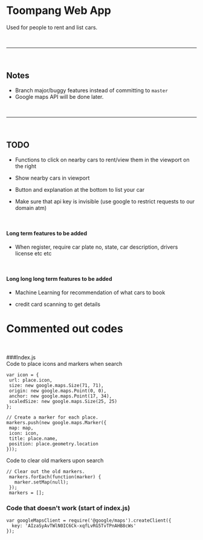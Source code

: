 # Toompang Web App
Used for people to rent and list cars.

<br>
<hr>
<br>

## Notes
 - Branch major/buggy features instead of committing to `master`
 - Google maps API will be done later.



<br>
<hr>
<br>

## TODO

- Functions to click on nearby cars to rent/view them in the viewport on the right

- Show nearby cars in viewport

- Button and explanation at the bottom to list your car

- Make sure that api key is invisible (use google to restrict requests to our domain atm)
<br>

#### Long term features to be added

- When register, require car plate no, state, car description, drivers license etc etc
<br>

#### Long long long term features to be added  

- Machine Learning for recommendation of what cars to book

- credit card scanning to get details


# Commented out codes
<br>

###Index.js  
Code to place icons and markers when search  
```
var icon = {
 url: place.icon,
 size: new google.maps.Size(71, 71),
 origin: new google.maps.Point(0, 0),
 anchor: new google.maps.Point(17, 34),
 scaledSize: new google.maps.Size(25, 25)
};

// Create a marker for each place.
markers.push(new google.maps.Marker({
 map: map,
 icon: icon,
 title: place.name,
 position: place.geometry.location
}));
```
Code to clear old markers upon search  
```
// Clear out the old markers.
 markers.forEach(function(marker) {
   marker.setMap(null);
 });
 markers = [];
 ```

### Code that doesn't work (start of index.js)
```
var googleMapsClient = require('@google/maps').createClient({
  key: 'AIzaSyAvTWlN0IC6Ck-xqfLvRG5TvTPnAHB8cWs'
});
```
